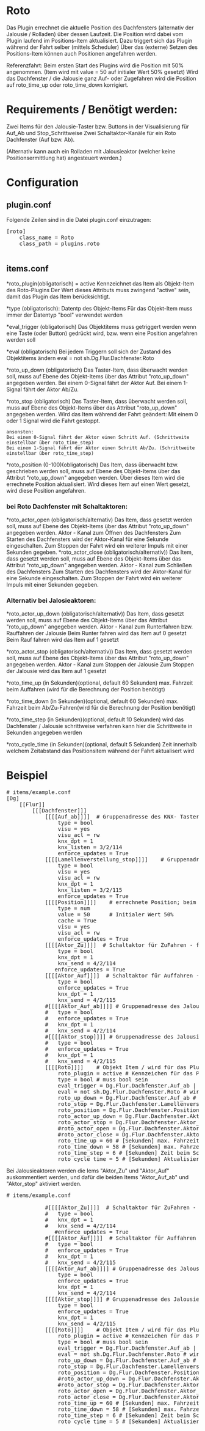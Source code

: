 # Roto

Das Plugin errechnet die aktuelle Position des Dachfensters (alternativ der Jalousie / Rolladen) über dessen Laufzeit.
Die Position wird dabei vom Plugin laufend im Positions-Item aktualisiert. Dazu triggert sich das Plugin während der Fahrt selber (mittels Scheduler)
Über das (externe) Setzen des Positions-Item können auch Positionen angefahren werden.

Referenzfahrt:
Beim ersten Start des Plugins wird die Position mit 50% angenommen. (Item wird mit value = 50 auf initialer Wert 50% gesetzt)
Wird das Dachfenster / die Jalousie ganz Auf- oder Zugefahren wird die Position auf roto_time_up oder roto_time_down korrigiert.

# Requirements / Benötigt werden:

Zwei Items für den Jalousie-Taster bzw. Buttons in der Visualisierung für Auf_Ab und Stop_Schrittweise 
Zwei Schaltaktor-Kanäle für ein Roto Dachfenster  (Auf bzw. Ab).

(Alternativ kann auch ein Rolladen mit Jalousieaktor (welcher keine Positionsermittlung hat) angesteuert werden.)

# Configuration

## plugin.conf

Folgende Zeilen sind in die Datei plugin.conf einzutragen:

<pre>
[roto]
    class_name = Roto
    class_path = plugins.roto

</pre>



items.conf
--------------

*roto_plugin(obligatorisch) = active
    Kennzeichnet das Item als Objekt-Item des Roto-Plugins
    Der Wert dieses Attributs muss zwingend "active" sein, damit das Plugin das Item berücksichtigt. 

*type (obligatorisch):
    Datentp des Objekt-Items
    Für das Objekt-Item muss immer der Datentyp "bool" verwendet werden

*eval_trigger (obligatorisch)
    Das Objektitems muss getriggert werden wenn eine Taste (oder Button) gedrückt wird, 
    bzw. wenn eine Position angefahren werden soll
    
*eval (obligatorisch)
    Bei jedem Triggern soll sich der Zustand des Objektitems ändern
    eval = not sh.Dg.Flur.Dachfenster.Roto
    
*roto_up_down (obligatorisch)
    Das Taster-Item, dass überwacht werden soll, muss auf Ebene des Objekt-Items über das Attribut "roto_up_down" angegeben werden.
    Bei einem 0-Signal fährt der Aktor Auf.
    Bei einem 1-Signal fährt der Aktor Ab/Zu.

*roto_stop (obligatorisch)
    Das Taster-Item, dass überwacht werden soll, muss auf Ebene des Objekt-Items über das Attribut "roto_up_down" angegeben werden.
    Wird das Item während der Fahrt geändert:
        Mit einem 0 oder 1 Signal wird die Fahrt gestoppt.
    
    ansonsten:
    Bei einem 0-Signal fährt der Aktor einen Schritt Auf. (Schrittweite einstellbar über roto_time_step)
    Bei einem 1-Signal fährt der Aktor einen Schritt Ab/Zu. (Schrittweite einstellbar über roto_time_step)

*roto_position (0-100)(obligatorisch)
    Das Item, dass überwacht bzw. geschrieben werden soll, muss auf Ebene des Objekt-Items über das Attribut "roto_up_down" angegeben werden.
    Über dieses Item wird die errechnete Position aktualisiert. 
    Wird dieses Item auf einen Wert gesetzt, wird diese Position angefahren.
    
### bei Roto Dachfenster mit Schaltaktoren:
*roto_actor_open (obligatorisch/alternativ)
    Das Item, dass gesetzt werden soll, muss auf Ebene des Objekt-Items über das Attribut "roto_up_down" angegeben werden.
    Aktor - Kanal zum Öffnen des Dachfensters
    Zum Starten des Dachfensters wird der Aktor-Kanal für eine Sekunde eingeschalten. 
    Zum Stoppen der Fahrt wird ein weiterer Impuls mit einer Sekunden gegeben.
*roto_actor_close (obligatorisch/alternativ))
    Das Item, dass gesetzt werden soll, muss auf Ebene des Objekt-Items über das Attribut "roto_up_down" angegeben werden.
    Aktor - Kanal zum Schließen des Dachfensters
    Zum Starten des Dachfensters wird der Aktor-Kanal für eine Sekunde eingeschalten. 
    Zum Stoppen der Fahrt wird ein weiterer Impuls mit einer Sekunden gegeben.
    
### Alternativ bei Jalosieaktoren:
*roto_actor_up_down (obligatorisch/alternativ))
    Das Item, dass gesetzt werden soll, muss auf Ebene des Objekt-Items über das Attribut "roto_up_down" angegeben werden.
    Aktor - Kanal zum Runterfahren bzw. Rauffahren der Jalousie
    Beim Runter fahren wird das Item auf 0 gesetzt
    Beim Rauf fahren wird das Item auf 1 gesetzt

*roto_actor_stop (obligatorisch/alternativ))
    Das Item, dass gesetzt werden soll, muss auf Ebene des Objekt-Items über das Attribut "roto_up_down" angegeben werden.
    Aktor - Kanal zum Stoppen der Jalousie
    Zum Stoppen der Jalousie wird das Item auf 1 gesetzt
    
*roto_time_up (in Sekunden)(optional, default 60 Sekunden)
    max. Fahrzeit beim Auffahren (wird für die Berechnung der Position benötigt)
    
*roto_time_down (in Sekunden)(optional, default 60 Sekunden)
    max. Fahrzeit beim Ab/Zu-Fahren(wird für die Berechnung der Position benötigt)
    
*roto_time_step (in Sekunden)(optional, default 10 Sekunden)
    wird das Dachfenster / Jalousie schrittweise verfahren kann hier die Schrittweite in Sekunden angegeben werden
    
*roto_cycle_time (in Sekunden)(optional, default 5 Sekunden)
    Zeit innerhalb welchem Zeitabstand das Positionsitem während der Fahrt aktualisert wird

# Beispiel

<pre>
# items/example.conf
[Dg]    
    [[Flur]]
        [[[Dachfenster]]]
			[[[[Auf_ab]]]]  # Gruppenadresse des KNX- Taster oder Button in Visu
				type = bool
				visu = yes
				visu_acl = rw
                knx_dpt = 1
				knx_listen = 3/2/114
				enforce_updates = True
			[[[[Lamellenverstellung_stop]]]]    # Gruppenadresse des KNX- Taster oder Button in Visu
				type = bool
				visu = yes
				visu_acl = rw
                knx_dpt = 1
				knx_listen = 3/2/115
				enforce_updates = True
			[[[[Position]]]]    # errechnete Position; beim Setzen dieses Items wird diese Position angefahren 0-100
				type = num
                value = 50      # Initialer Wert 50%
                cache = True
				visu = yes
				visu_acl = rw
                enforce_updates = True
			[[[[Aktor_Zu]]]]  # Schaltaktor für ZuFahren - für Roto Dachfenster!!
				type = bool
				knx_dpt = 1
				knx_send = 4/2/114
               enforce_updates = True
			[[[[Aktor_Auf]]]]  # Schaltaktor für Auffahren - für Roto Dachfenster!!
				type = bool
				enforce_updates = True
				knx_dpt = 1
				knx_send = 4/2/115
            #[[[[Aktor_Auf_ab]]]] # Gruppenadresse des Jalousieaktors
			#	type = bool
			#	enforce_updates = True
			#	knx_dpt = 1
			#	knx_send = 4/2/114
			#[[[[Aktor_stop]]]] # Gruppenadresse des Jalousieaktors
			#	type = bool
			#	enforce_updates = True
			#	knx_dpt = 1
			#	knx_send = 4/2/115
			[[[[Roto]]]]    # Objekt Item / wird für das Plugin benötigt!!
				roto_plugin = active # Kennzeichen für das Plugin
				type = bool # muss bool sein
				eval_trigger = Dg.Flur.Dachfenster.Auf_ab | Dg.Flur.Dachfenster.Lamellenverstellung_stop | Dg.Flur.Dachfenster.Position # Triggern des Items wenn Taster gedrückt wird
				eval = not sh.Dg.Flur.Dachfenster.Roto # wird für das Plugin benötigt
				roto_up_down = Dg.Flur.Dachfenster.Auf_ab # Taster 0 ab ; 1 auf
				roto_stop = Dg.Flur.Dachfenster.Lamellenverstellung_stop # Stop oder 0 Schritt ab ; 1 Schritt auf
				roto_position = Dg.Flur.Dachfenster.Position # aktuelle Position oder Position anfahren 0-100
				roto_actor_up_down = Dg.Flur.Dachfenster.Aktor_Auf_ab # Item GA des Jalousiekators
				roto_actor_stop = Dg.Flur.Dachfenster.Aktor_stop # Item GA des Jalousiekators
                #roto_actor_open = Dg.Flur.Dachfenster.Aktor_Auf  # Item Schaltaktor für Roto Dachfenster!!
				#roto_actor_close = Dg.Flur.Dachfenster.Aktor_Zu # Item Schaltaktor für Roto Dachfenster!!
				roto_time_up = 60 # [Sekunden] max. Fahrzeit beim Auffahren
				roto_time_down = 58 # [Sekunden] max. Fahrzeit beim Ab(Zu)fahren
				roto_time_step = 6 # [Sekunden] Zeit beim Schrittweise fahren
                roto_cycle_time = 5 # [Sekunden] Aktualisierungsintervall des Positionsitems
</pre>

Bei Jalousieaktoren werden die Iems "Aktor_Zu" und "Aktor_Auf" auskommentiert werden, und dafür die beiden Items "Aktor_Auf_ab" und "Aktor_stop" aktiviert werden.

<pre>
# items/example.conf

			#[[[[Aktor_Zu]]]]  # Schaltaktor für ZuFahren - für Roto Dachfenster!!
			#	type = bool
			#	knx_dpt = 1
			#	knx_send = 4/2/114
               #enforce_updates = True
			#[[[[Aktor_Auf]]]]  # Schaltaktor für Auffahren - für Roto Dachfenster!!
			#	type = bool
			#	enforce_updates = True
			#	knx_dpt = 1
			#	knx_send = 4/2/115
            [[[[Aktor_Auf_ab]]]] # Gruppenadresse des Jalousieaktors
				type = bool
				enforce_updates = True
				knx_dpt = 1
				knx_send = 4/2/114
			[[[[Aktor_stop]]]] # Gruppenadresse des Jalousieaktors
				type = bool
				enforce_updates = True
				knx_dpt = 1
				knx_send = 4/2/115
			[[[[Roto]]]]    # Objekt Item / wird für das Plugin benötigt!!
				roto_plugin = active # Kennzeichen für das Plugin
				type = bool # muss bool sein
				eval_trigger = Dg.Flur.Dachfenster.Auf_ab | Dg.Flur.Dachfenster.Lamellenverstellung_stop | Dg.Flur.Dachfenster.Position # Triggern des Items wenn Taster gedrückt wird
				eval = not sh.Dg.Flur.Dachfenster.Roto # wird für das Plugin benötigt
				roto_up_down = Dg.Flur.Dachfenster.Auf_ab # Taster 0 ab ; 1 auf
				roto_stop = Dg.Flur.Dachfenster.Lamellenverstellung_stop # Stop oder 0 Schritt ab ; 1 Schritt auf
				roto_position = Dg.Flur.Dachfenster.Position # aktuelle Position oder Position anfahren 0-100
				#roto_actor_up_down = Dg.Flur.Dachfenster.Aktor_Auf_ab # Item GA des Jalousiekators
				#roto_actor_stop = Dg.Flur.Dachfenster.Aktor_stop # Item GA des Jalousiekators
                roto_actor_open = Dg.Flur.Dachfenster.Aktor_Auf  # Item Schaltaktor für Roto Dachfenster!!
				roto_actor_close = Dg.Flur.Dachfenster.Aktor_Zu # Item Schaltaktor für Roto Dachfenster!!
				roto_time_up = 60 # [Sekunden] max. Fahrzeit beim Auffahren
				roto_time_down = 58 # [Sekunden] max. Fahrzeit beim Ab(Zu)fahren
				roto_time_step = 6 # [Sekunden] Zeit beim Schrittweise fahren
                roto_cycle_time = 5 # [Sekunden] Aktualisierungsintervall des Positionsitems
</pre>

